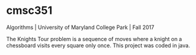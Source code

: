 # cmsc351
Algorithms | University of Maryland College Park | Fall 2017

The Knights Tour problem is a sequence of moves where a knight on a chessboard visits every square only once. This project was coded in java.
